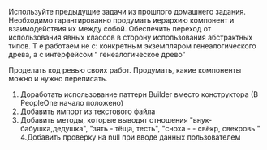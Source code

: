 Используйте предыдущие задачи из прошлого домашнего задания. Необходимо гарантированно продумать иерархию компонент и взаимодействия их между собой.
Обеспечить переход от использования явных классов в сторону использования абстрактных типов. Т е работаем не с:
конкретным экземпляром генеалогического древа, а с интерфейсом “ генеалогическое древо”

Проделать код ревью своих работ. Продумать, какие компоненты можно и нужно переписать.

1. Доработать использование паттерн Builder вместо конструктора
(В PeopleOne начало положено)
2. Добавить импорт из текстового файла
3. Добавить методы, которые выводят отношения "внук-бабушка,дедушка", "зять - тёща, тесть", "сноха - - свёкр, свекровь " 
4.Добавить проверку на null при вводе данных пользователем